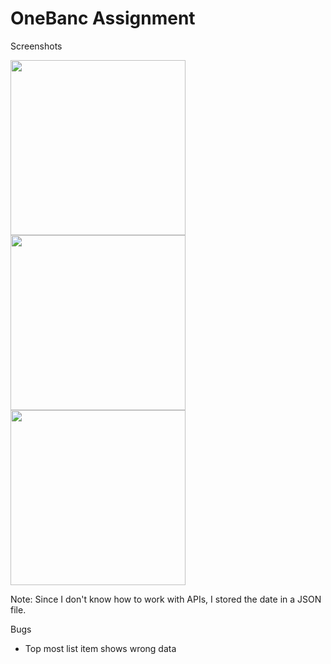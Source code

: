# OneBanc Assignment

Screenshots

<img src="https://user-images.githubusercontent.com/88487647/135498474-c150f896-91df-4074-9703-ad9b9c6b6d1e.png" height="280">       <img src="https://user-images.githubusercontent.com/88487647/135498463-3970bc48-b145-4fda-97e6-467b1c899c15.png" height="280">       <img src="https://user-images.githubusercontent.com/88487647/135498471-47bf9f0d-4397-4095-8056-bdefbfc70bd8.png" height="280">

Note: Since I don't know how to work with APIs, I stored the date in a JSON file.

Bugs
- Top most list item shows wrong data
